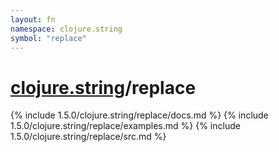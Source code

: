 ```yaml
---
layout: fn
namespace: clojure.string
symbol: "replace"
---
```


# [clojure.string](../)/replace

{% include 1.5.0/clojure.string/replace/docs.md %}
{% include 1.5.0/clojure.string/replace/examples.md %}
{% include 1.5.0/clojure.string/replace/src.md %}

